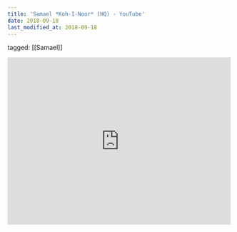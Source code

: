 ```yaml
---
title: 'Samael *Koh-I-Noor* (HQ) - YouTube'
date: 2018-09-18
last_modified_at: 2018-09-18
---
```

tagged: [[Samael]]
<iframe allow="accelerometer; autoplay; clipboard-write; encrypted-media; gyroscope; picture-in-picture" allowfullscreen="" frameborder="0" height="375" id="youtube_iframe" src="https://www.youtube.com/embed/s3shYz4ae8E?feature=oembed&amp;enablejsapi=1&amp;origin=https://safe.txmblr.com&amp;wmode=opaque" width="500"></iframe>